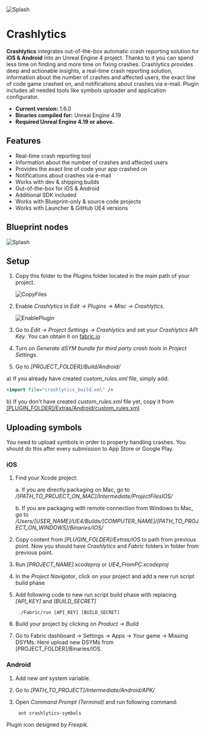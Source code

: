 ![Splash](Resources/Splash.png)

# Crashlytics

**Crashlytics** integrates out-of-the-box automatic crash reporting solution for **iOS & Android** into an Unreal Engine 4 project. Thanks to it you can spend less time on finding and more time on fixing crashes. Crashlytics provides deep and actionable insights, a real-time crash reporting solution, information about the number of crashes and affected users, the exact line of code game crashed on, and notifications about crashes via e-mail. Plugin includes all needed tools like symbols uploader and application configurator.

* **Current version:** 1.6.0
* **Binaries compiled for:** Unreal Engine 4.19
* **Required Unreal Engine 4.19 or above.**

## Features
* Real-time crash reporting tool
* Information about the number of crashes and affected users
* Provides the exact line of code your app crashed on
* Notifications about crashes via e-mail
* Works with dev & shipping builds
* Out-of-the-box for iOS & Android
* Additional SDK included
* Works with Blueprint-only & source code projects
* Works with Launcher & GitHub UE4 versions

## Blueprint nodes
![Splash](Resources/BlueprintSample.png)

## Setup
1. Copy this folder to the *Plugins* folder located in the main path of your project.

    ![CopyFiles](Resources/CopyFiles.png)

2. Enable *Crashlytics* in *Edit -> Plugins -> Misc -> Crashlytics*.

    ![EnablePlugin](Resources/EnablePlugin.png)

3. Go to _Edit -> Project Settings -> Crashlytics_ and set your _Crashlytics API Key_. You can obtain it on [fabric.io](http://www.fabric.io)
    
4. Turn on _Generate dSYM bundle for third party crash tools_ in _Project Settings_.

5. Go to _[PROJECT_FOLDER]/Build/Android/_

  a) If you already have created _custom_rules.xml_ file, simply add:
  ```xml
  <import file="crashlytics_build.xml" />
  ```
  b) If you don't have created _custom_rules.xml_ file yet, copy it from [[PLUGIN_FOLDER]/Extras/Android/custom_rules.xml](Extras/Android/custom_rules.xml).

## Uploading symbols
You need to upload symbols in order to properly handling crashes. You should do this after every submission to App Store or Google Play.

### iOS
1. Find your Xcode project:

    a. If you are directly packaging on Mac, go to _/[PATH_TO_PROJECT_ON_MAC]/Intermediate/ProjectFilesIOS/_

    b. If you are packaging with remote connection from Windows to Mac, go to _/Users/[USER_NAME]/UE4/Builds/[COMPUTER_NAME]/[PATH_TO_PROJECT_ON_WINDOWS]/Binaries/IOS/_

2. Copy content from _[PLUGIN_FOLDER]/Extras/iOS_ to path from previous point. Now you should have _Crashlytics_ and _Fabric_ folders in folder from previous point.

3. Run _[PROJECT_NAME].xcodeproj_ or _UE4_FromPC.xcodeproj_

4. In the _Project Navigator_, click on your project and add a new run script build phase

5. Add following code to new run script build phase with replacing _[API_KEY]_ and _[BUILD_SECRET]_

        ./Fabric/run [API_KEY] [BUILD_SECRET]

6. Build your project by clicking on _Product -> Build_

7. Go to Fabric dashboard -> Settings -> Apps -> Your game -> Missing DSYMs. Here upload new DSYMs from [PROJECT_FOLDER]/Binaries/IOS.

### Android

1. Add new _ant_ system variable.

2. Go to _[PATH_TO_PROJECT]/Intermediate/Android/APK/_

3. Open _Command Prompt (Terminal)_ and run following command:

        ant crashlytics-symbols

Plugin icon designed by _Freepik_.

